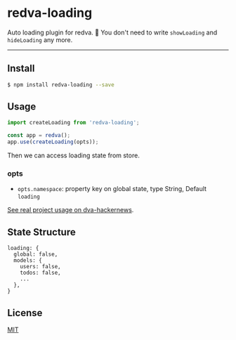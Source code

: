 # redva-loading

Auto loading plugin for redva. :clap: You don't need to write `showLoading` and `hideLoading` any more.

---

## Install

```bash
$ npm install redva-loading --save
```

## Usage

```javascript
import createLoading from 'redva-loading';

const app = redva();
app.use(createLoading(opts));
```

Then we can access loading state from store.

### opts

- `opts.namespace`: property key on global state, type String, Default `loading`

[See real project usage on dva-hackernews](https://github.com/dvajs/dva-hackernews/blob/2c3330b1c8ae728c94ebe1399b72486ad5a1a7a0/src/index.js#L4-L7).

## State Structure

```
loading: {
  global: false,
  models: {
    users: false,
    todos: false,
    ...
  },
}
```

## License

[MIT](https://tldrlegal.com/license/mit-license)
